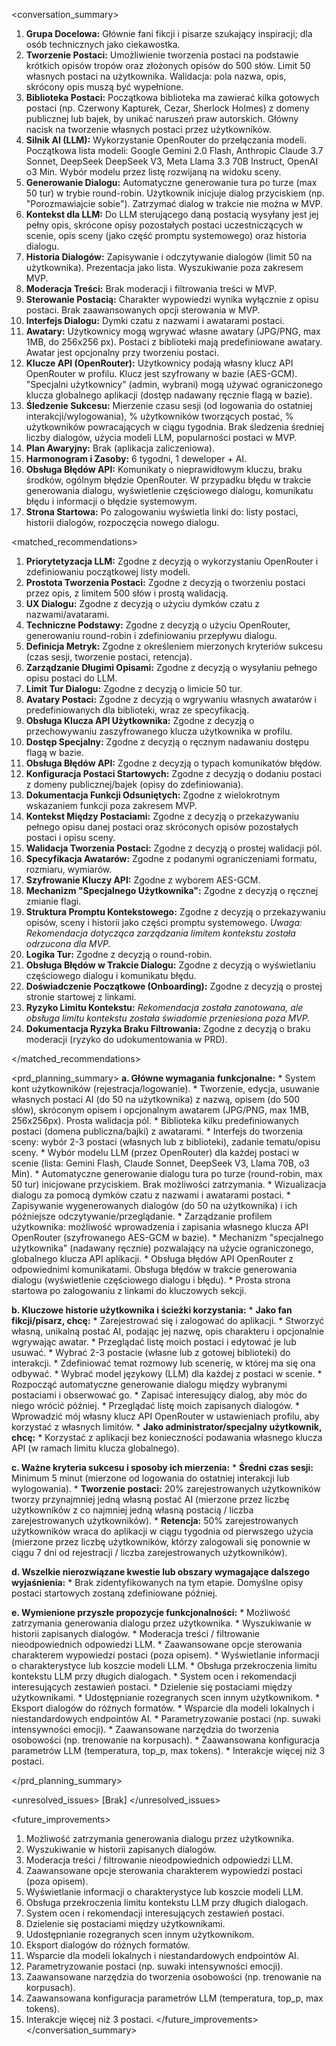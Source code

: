 <conversation_summary>
<decisions>
1.  **Grupa Docelowa:** Głównie fani fikcji i pisarze szukający inspiracji; dla osób technicznych jako ciekawostka.
2.  **Tworzenie Postaci:** Umożliwienie tworzenia postaci na podstawie krótkich opisów tropów oraz złożonych opisów do 500 słów. Limit 50 własnych postaci na użytkownika. Walidacja: pola nazwa, opis, skrócony opis muszą być wypełnione.
3.  **Biblioteka Postaci:** Początkowa biblioteka ma zawierać kilka gotowych postaci (np. Czerwony Kapturek, Cezar, Sherlock Holmes) z domeny publicznej lub bajek, by unikać naruszeń praw autorskich. Główny nacisk na tworzenie własnych postaci przez użytkowników.
4.  **Silnik AI (LLM):** Wykorzystanie OpenRouter do przełączania modeli. Początkowa lista modeli: Google Gemini 2.0 Flash, Anthropic Claude 3.7 Sonnet, DeepSeek DeepSeek V3, Meta Llama 3.3 70B Instruct, OpenAI o3 Min. Wybór modelu przez listę rozwijaną na widoku sceny.
5.  **Generowanie Dialogu:** Automatyczne generowanie tura po turze (max 50 tur) w trybie round-robin. Użytkownik inicjuje dialog przyciskiem (np. "Porozmawiajcie sobie"). Zatrzymać dialog w trakcie nie można w MVP.
6.  **Kontekst dla LLM:** Do LLM sterującego daną postacią wysyłany jest jej pełny opis, skrócone opisy pozostałych postaci uczestniczących w scenie, opis sceny (jako część promptu systemowego) oraz historia dialogu.
7.  **Historia Dialogów:** Zapisywanie i odczytywanie dialogów (limit 50 na użytkownika). Prezentacja jako lista. Wyszukiwanie poza zakresem MVP.
8.  **Moderacja Treści:** Brak moderacji i filtrowania treści w MVP.
9.  **Sterowanie Postacią:** Charakter wypowiedzi wynika wyłącznie z opisu postaci. Brak zaawansowanych opcji sterowania w MVP.
10. **Interfejs Dialogu:** Dymki czatu z nazwami i awatarami postaci.
11. **Awatary:** Użytkownicy mogą wgrywać własne awatary (JPG/PNG, max 1MB, do 256x256 px). Postaci z biblioteki mają predefiniowane awatary. Awatar jest opcjonalny przy tworzeniu postaci.
12. **Klucze API (OpenRouter):** Użytkownicy podają własny klucz API OpenRouter w profilu. Klucz jest szyfrowany w bazie (AES-GCM). "Specjalni użytkownicy" (admin, wybrani) mogą używać ograniczonego klucza globalnego aplikacji (dostęp nadawany ręcznie flagą w bazie).
13. **Śledzenie Sukcesu:** Mierzenie czasu sesji (od logowania do ostatniej interakcji/wylogowania), % użytkowników tworzących postać, % użytkowników powracających w ciągu tygodnia. Brak śledzenia średniej liczby dialogów, użycia modeli LLM, popularności postaci w MVP.
14. **Plan Awaryjny:** Brak (aplikacja zaliczeniowa).
15. **Harmonogram i Zasoby:** 6 tygodni, 1 deweloper + AI.
16. **Obsługa Błędów API:** Komunikaty o nieprawidłowym kluczu, braku środków, ogólnym błędzie OpenRouter. W przypadku błędu w trakcie generowania dialogu, wyświetlenie częściowego dialogu, komunikatu błędu i informacji o błędzie systemowym.
17. **Strona Startowa:** Po zalogowaniu wyświetla linki do: listy postaci, historii dialogów, rozpoczęcia nowego dialogu.

</decisions>

<matched_recommendations>
1.  **Priorytetyzacja LLM:** Zgodne z decyzją o wykorzystaniu OpenRouter i zdefiniowaniu początkowej listy modeli.
2.  **Prostota Tworzenia Postaci:** Zgodne z decyzją o tworzeniu postaci przez opis, z limitem 500 słów i prostą walidacją.
3.  **UX Dialogu:** Zgodne z decyzją o użyciu dymków czatu z nazwami/avatarami.
4.  **Techniczne Podstawy:** Zgodne z decyzją o użyciu OpenRouter, generowaniu round-robin i zdefiniowaniu przepływu dialogu.
5.  **Definicja Metryk:** Zgodne z określeniem mierzonych kryteriów sukcesu (czas sesji, tworzenie postaci, retencja).
6.  **Zarządzanie Długimi Opisami:** Zgodne z decyzją o wysyłaniu pełnego opisu postaci do LLM.
7.  **Limit Tur Dialogu:** Zgodne z decyzją o limicie 50 tur.
8.  **Avatary Postaci:** Zgodne z decyzją o wgrywaniu własnych awatarów i predefiniowanych dla biblioteki, wraz ze specyfikacją.
9.  **Obsługa Klucza API Użytkownika:** Zgodne z decyzją o przechowywaniu zaszyfrowanego klucza użytkownika w profilu.
10. **Dostęp Specjalny:** Zgodne z decyzją o ręcznym nadawaniu dostępu flagą w bazie.
11. **Obsługa Błędów API:** Zgodne z decyzją o typach komunikatów błędów.
12. **Konfiguracja Postaci Startowych:** Zgodne z decyzją o dodaniu postaci z domeny publicznej/bajek (opisy do zdefiniowania).
13. **Dokumentacja Funkcji Odsuniętych:** Zgodne z wielokrotnym wskazaniem funkcji poza zakresem MVP.
14. **Kontekst Między Postaciami:** Zgodne z decyzją o przekazywaniu pełnego opisu danej postaci oraz skróconych opisów pozostałych postaci i opisu sceny.
15. **Walidacja Tworzenia Postaci:** Zgodne z decyzją o prostej walidacji pól.
16. **Specyfikacja Awatarów:** Zgodne z podanymi ograniczeniami formatu, rozmiaru, wymiarów.
17. **Szyfrowanie Kluczy API:** Zgodne z wyborem AES-GCM.
18. **Mechanizm "Specjalnego Użytkownika":** Zgodne z decyzją o ręcznej zmianie flagi.
19. **Struktura Promptu Kontekstowego:** Zgodne z decyzją o przekazywaniu opisów, sceny i historii jako części promptu systemowego. *Uwaga: Rekomendacja dotycząca zarządzania limitem kontekstu została odrzucona dla MVP.*
20. **Logika Tur:** Zgodne z decyzją o round-robin.
21. **Obsługa Błędów w Trakcie Dialogu:** Zgodne z decyzją o wyświetlaniu częściowego dialogu i komunikatu błędu.
22. **Doświadczenie Początkowe (Onboarding):** Zgodne z decyzją o prostej stronie startowej z linkami.
23. **Ryzyko Limitu Kontekstu:** *Rekomendacja została zanotowana, ale obsługa limitu kontekstu została świadomie przeniesiona poza MVP.*
24. **Dokumentacja Ryzyka Braku Filtrowania:** Zgodne z decyzją o braku moderacji (ryzyko do udokumentowania w PRD).

</matched_recommendations>

<prd_planning_summary>
**a. Główne wymagania funkcjonalne:**
    *   System kont użytkowników (rejestracja/logowanie).
    *   Tworzenie, edycja, usuwanie własnych postaci AI (do 50 na użytkownika) z nazwą, opisem (do 500 słów), skróconym opisem i opcjonalnym awatarem (JPG/PNG, max 1MB, 256x256px). Prosta walidacja pól.
    *   Biblioteka kilku predefiniowanych postaci (domena publiczna/bajki) z awatarami.
    *   Interfejs do tworzenia sceny: wybór 2-3 postaci (własnych lub z biblioteki), zadanie tematu/opisu sceny.
    *   Wybór modelu LLM (przez OpenRouter) dla każdej postaci w scenie (lista: Gemini Flash, Claude Sonnet, DeepSeek V3, Llama 70B, o3 Min).
    *   Automatyczne generowanie dialogu tura po turze (round-robin, max 50 tur) inicjowane przyciskiem. Brak możliwości zatrzymania.
    *   Wizualizacja dialogu za pomocą dymków czatu z nazwami i awatarami postaci.
    *   Zapisywanie wygenerowanych dialogów (do 50 na użytkownika) i ich późniejsze odczytywanie/przeglądanie.
    *   Zarządzanie profilem użytkownika: możliwość wprowadzenia i zapisania własnego klucza API OpenRouter (szyfrowanego AES-GCM w bazie).
    *   Mechanizm "specjalnego użytkownika" (nadawany ręcznie) pozwalający na użycie ograniczonego, globalnego klucza API aplikacji.
    *   Obsługa błędów API OpenRouter z odpowiednimi komunikatami. Obsługa błędów w trakcie generowania dialogu (wyświetlenie częściowego dialogu i błędu).
    *   Prosta strona startowa po zalogowaniu z linkami do kluczowych sekcji.

**b. Kluczowe historie użytkownika i ścieżki korzystania:**
    *   **Jako fan fikcji/pisarz, chcę:**
        *   Zarejestrować się i zalogować do aplikacji.
        *   Stworzyć własną, unikalną postać AI, podając jej nazwę, opis charakteru i opcjonalnie wgrywając awatar.
        *   Przeglądać listę moich postaci i edytować je lub usuwać.
        *   Wybrać 2-3 postacie (własne lub z gotowej biblioteki) do interakcji.
        *   Zdefiniować temat rozmowy lub scenerię, w której ma się ona odbywać.
        *   Wybrać model językowy (LLM) dla każdej z postaci w scenie.
        *   Rozpocząć automatyczne generowanie dialogu między wybranymi postaciami i obserwować go.
        *   Zapisać interesujący dialog, aby móc do niego wrócić później.
        *   Przeglądać listę moich zapisanych dialogów.
        *   Wprowadzić mój własny klucz API OpenRouter w ustawieniach profilu, aby korzystać z własnych limitów.
    *   **Jako administrator/specjalny użytkownik, chcę:**
        *   Korzystać z aplikacji bez konieczności podawania własnego klucza API (w ramach limitu klucza globalnego).

**c. Ważne kryteria sukcesu i sposoby ich mierzenia:**
    *   **Średni czas sesji:** Minimum 5 minut (mierzone od logowania do ostatniej interakcji lub wylogowania).
    *   **Tworzenie postaci:** 20% zarejestrowanych użytkowników tworzy przynajmniej jedną własną postać AI (mierzone przez liczbę użytkowników z co najmniej jedną własną postacią / liczba zarejestrowanych użytkowników).
    *   **Retencja:** 50% zarejestrowanych użytkowników wraca do aplikacji w ciągu tygodnia od pierwszego użycia (mierzone przez liczbę użytkowników, którzy zalogowali się ponownie w ciągu 7 dni od rejestracji / liczba zarejestrowanych użytkowników).

**d. Wszelkie nierozwiązane kwestie lub obszary wymagające dalszego wyjaśnienia:**
    *   Brak zidentyfikowanych na tym etapie. Domyślne opisy postaci startowych zostaną zdefiniowane później.

**e. Wymienione przyszłe propozycje funkcjonalności:**
    *   Możliwość zatrzymania generowania dialogu przez użytkownika.
    *   Wyszukiwanie w historii zapisanych dialogów.
    *   Moderacja treści / filtrowanie nieodpowiednich odpowiedzi LLM.
    *   Zaawansowane opcje sterowania charakterem wypowiedzi postaci (poza opisem).
    *   Wyświetlanie informacji o charakterystyce lub koszcie modeli LLM.
    *   Obsługa przekroczenia limitu kontekstu LLM przy długich dialogach.
    *   System ocen i rekomendacji interesujących zestawień postaci.
    *   Dzielenie się postaciami między użytkownikami.
    *   Udostępnianie rozegranych scen innym użytkownikom.
    *   Eksport dialogów do różnych formatów.
    *   Wsparcie dla modeli lokalnych i niestandardowych endpointów AI.
    *   Parametryzowanie postaci (np. suwaki intensywności emocji).
    *   Zaawansowane narzędzia do tworzenia osobowości (np. trenowanie na korpusach).
    *   Zaawansowana konfiguracja parametrów LLM (temperatura, top_p, max tokens).
    *   Interakcje więcej niż 3 postaci.

</prd_planning_summary>

<unresolved_issues>
[Brak]
</unresolved_issues>

<future_improvements>
1.  Możliwość zatrzymania generowania dialogu przez użytkownika.
2.  Wyszukiwanie w historii zapisanych dialogów.
3.  Moderacja treści / filtrowanie nieodpowiednich odpowiedzi LLM.
4.  Zaawansowane opcje sterowania charakterem wypowiedzi postaci (poza opisem).
5.  Wyświetlanie informacji o charakterystyce lub koszcie modeli LLM.
6.  Obsługa przekroczenia limitu kontekstu LLM przy długich dialogach.
7.  System ocen i rekomendacji interesujących zestawień postaci.
8.  Dzielenie się postaciami między użytkownikami.
9.  Udostępnianie rozegranych scen innym użytkownikom.
10. Eksport dialogów do różnych formatów.
11. Wsparcie dla modeli lokalnych i niestandardowych endpointów AI.
12. Parametryzowanie postaci (np. suwaki intensywności emocji).
13. Zaawansowane narzędzia do tworzenia osobowości (np. trenowanie na korpusach).
14. Zaawansowana konfiguracja parametrów LLM (temperatura, top_p, max tokens).
15. Interakcje więcej niż 3 postaci.
</future_improvements>
</conversation_summary>